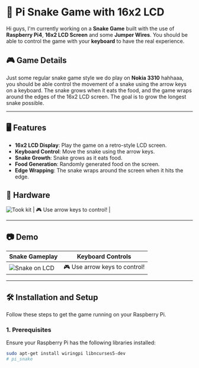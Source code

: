# 🐍 Pi Snake Game with 16x2 LCD 

Hi guys, I'm currently working on a **Snake Game** built with the use of **Raspberry Pi4**, **16x2 LCD Screen** and some **Jumper Wires**.
You should be able to control the game with your **keyboard** to have the real experience.

## 🎮 Game Details

Just some regular snake game style we do play on **Nokia 3310** hahhaaa, you should be able control the movement of a snake using the arrow keys on a keyboard. The snake grows when it eats the food, and the game wraps around the edges of the 16x2 LCD screen. The goal is to grow the longest snake possible.

---

## 🖥️ Features

- **16x2 LCD Display**: Play the game on a retro-style LCD screen.
- **Keyboard Control**: Move the snake using the arrow keys.
- **Snake Growth**: Snake grows as it eats food.
- **Food Generation**: Randomly generated food on the screen.
- **Edge Wrapping**: The snake wraps around the screen when it hits the edge.

## 🤖 Hardware
![Took kit](./images/hardward.PNG) | 🎮 Use arrow keys to control! |

---

## 📷 Demo

| Snake Gameplay     | Keyboard Controls          |
| ------------------ | -------------------------- |
| ![Snake on LCD](./images/snake_lcd_demo.png) | 🎮 Use arrow keys to control! |

---

## 🛠️ Installation and Setup

Follow these steps to get the game running on your Raspberry Pi.

### 1. Prerequisites

Ensure your Raspberry Pi has the following libraries installed:

```bash
sudo apt-get install wiringpi libncurses5-dev
# pi_snake
